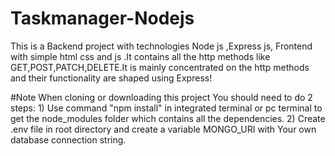 # Taskmanager-Nodejs
This is a Backend project with technologies Node js ,Express js, Frontend with simple html css and js .It contains all the http methods like GET,POST,PATCH,DELETE.It is mainly concentrated on the http methods and their functionality are shaped using Express!

#Note
When cloning or downloading this project You should need to do 2 steps:
                        1) Use command "npm install" in integrated terminal or pc terminal to get the node_modules folder which contains all the dependencies.
                        2) Create  .env  file in root directory and create a variable MONGO_URI with Your own database connection string. 
